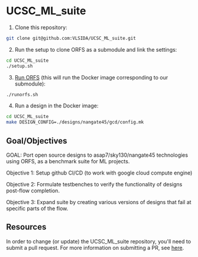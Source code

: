 # UCSC_ML_suite

1. Clone this repository:

```bash
git clone git@github.com:VLSIDA/UCSC_ML_suite.git
```

2. Run the setup to clone ORFS as a submodule and link the settings:

```bash
cd UCSC_ML_suite
./setup.sh

```

3. [Run ORFS](https://vlsida.github.io/chip-tutorials/orfs-installation.html#run-orfs-docker-image) (this will run the Docker image corresponding to our submodule):

```bash
./runorfs.sh
```

4. Run a design in the Docker image:

```bash
cd UCSC_ML_suite
make DESIGN_CONFIG=./designs/nangate45/gcd/config.mk
```
## Goal/Objectives

GOAL: Port open source designs to asap7/sky130/nangate45 technologies using ORFS, as a benchmark suite for ML projects.

Objective 1: Setup github CI/CD (to work with google cloud compute engine)

Objective 2: Formulate testbenches to verify the functionality of designs post-flow completion.

Objective 3: Expand suite by creating various versions of designs that fail at specific parts of the flow.

## Resources

In order to change (or update) the UCSC_ML_suite repository, you'll need to submit a pull request. For more information on submitting a PR, see [here](https://docs.github.com/en/pull-requests/collaborating-with-pull-requests/proposing-changes-to-your-work-with-pull-requests/creating-a-pull-request).
